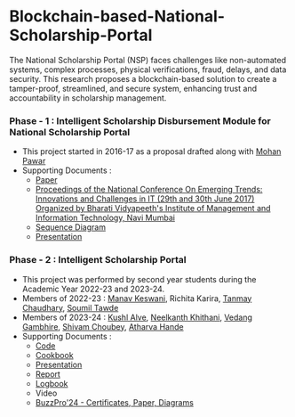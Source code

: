 # Blockchain-based-National-Scholarship-Portal
The National Scholarship Portal (NSP) faces challenges like non-automated systems, complex processes, physical verifications, fraud, delays, and data security. This research proposes a blockchain-based solution to create a tamper-proof, streamlined, and secure system, enhancing trust and accountability in scholarship management.

### Phase - 1 : Intelligent Scholarship Disbursement Module for National Scholarship Portal
* This project started in 2016-17 as a proposal drafted along with [Mohan Pawar](https://www.linkedin.com/in/mohan08p/)
* Supporting Documents :
  - [Paper](https://github.com/LifnaJos/Blockchain-based-National-Scholarship-Portal/blob/Phase-1-Intelligent-Scholarship-Disbursement-Module-for-NSP-(2016-17)/ISDM_NSP_Paper.pdf)
  - [Proceedings of the National Conference On Emerging Trends: Innovations and Challenges in IT (29th and 30th June 2017) Organized by Bharati Vidyapeeth's Institute of Management and Information Technology, Navi Mumbai](https://github.com/LifnaJos/Blockchain-based-National-Scholarship-Portal/blob/Phase-1-Intelligent-Scholarship-Disbursement-Module-for-NSP-(2016-17)/NCIT2018_Proceedings.pdf)
  - [Sequence Diagram](https://github.com/LifnaJos/Blockchain-based-National-Scholarship-Portal/blob/Intelligent-Scholarship-Disbursement-Module-for-National-Scholarship-Portal-(NSP)-(2016-17)/Scholarship%20Disbursment%20System_SequenceDiagram.pdf)
  - [Presentation](https://github.com/LifnaJos/Blockchain-based-National-Scholarship-Portal/blob/Intelligent-Scholarship-Disbursement-Module-for-National-Scholarship-Portal-(NSP)-(2016-17)/ISDM_NSP.pdf)

### Phase - 2 : Intelligent Scholarship Portal
* This project was performed by second year students during the Academic Year 2022-23 and 2023-24.
* Members of 2022-23 : [Manav Keswani](https://www.linkedin.com/in/manav-keswani-012a20204/), Richita Karira, [Tanmay Chaudhary](https://www.linkedin.com/in/tanmay-chaudhary-22493127b/), [Soumil Tawde](https://www.linkedin.com/in/soumil-tawde/)
* Members of 2023-24 : [Kushl Alve](https://www.linkedin.com/in/kushl-alve/), [Neelkanth Khithani](https://www.linkedin.com/in/neelkanth-khithani/), [Vedang Gambhire](https://www.linkedin.com/in/vedang-gambhire-114049254/), [Shivam Choubey](https://www.linkedin.com/in/shivam-choubey-6993a52a0/), [Atharva Hande](https://www.linkedin.com/in/atharva-hande/)
* Supporting Documents :
  - [Code](https://github.com/LifnaJos/Blockchain-based-National-Scholarship-Portal/tree/Phase-2-Intelligent-Scholarship-Portal-(2023-24-SE-09)/code)
  - [Cookbook](https://github.com/LifnaJos/Blockchain-based-National-Scholarship-Portal/blob/Phase-2-Intelligent-Scholarship-Portal-(2023-24-SE-09)/Intelligent%20Scholarship%20Program%20Cookbook.pdf)
  - [Presentation](https://github.com/LifnaJos/Blockchain-based-National-Scholarship-Portal/blob/Phase-2-Intelligent-Scholarship-Portal-(2023-24-SE-09)/Intelligent%20Scholarship%20Program%20Presentation.pdf)
  - [Report](https://github.com/LifnaJos/Blockchain-based-National-Scholarship-Portal/blob/Phase-2-Intelligent-Scholarship-Portal-(2023-24-SE-09)/Intelligent%20Scholarship%20Program%20Project%20Report%202023-24.pdf)
  - [Logbook](https://github.com/LifnaJos/Blockchain-based-National-Scholarship-Portal/blob/Phase-2-Intelligent-Scholarship-Portal-(2023-24-SE-09)/Intelligent%20Scholarship%20Program%20Logbook%202023-24.pdf)
  - Video
  - [BuzzPro'24 - Certificates, Paper, Diagrams](https://github.com/LifnaJos/Blockchain-based-National-Scholarship-Portal/blob/Phase-2-Intelligent-Scholarship-Portal-(2023-24-SE-09)/BuzzPro'24-%20Certificates%2CPaper%2CDiagrams.pdf)
